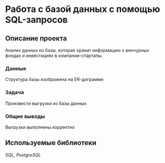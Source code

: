 #  Работа с базой данных с помощью SQL-запросов

## Описание проекта

Аналих данных из базы, которая хранит информацию о венчурных фондах и инвестициях в компании-стартапы. 

### Данные

Структура базы  изображена на ER-диграмме

### Задача

Произвести выгрузки из базы данных

### Общие выводы

Выгрузки выполнены корректно

## Используемые библиотеки
*SQL*, *PostgreSQL*

